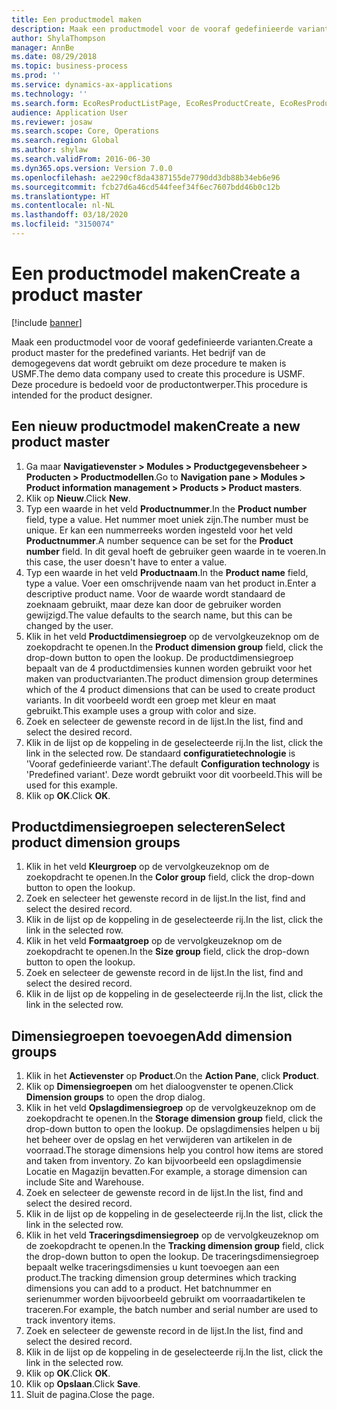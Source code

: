 ```yaml
---
title: Een productmodel maken
description: Maak een productmodel voor de vooraf gedefinieerde varianten.
author: ShylaThompson
manager: AnnBe
ms.date: 08/29/2018
ms.topic: business-process
ms.prod: ''
ms.service: dynamics-ax-applications
ms.technology: ''
ms.search.form: EcoResProductListPage, EcoResProductCreate, EcoResProductDetails, EcoResProductInventoryDimensionGroups
audience: Application User
ms.reviewer: josaw
ms.search.scope: Core, Operations
ms.search.region: Global
ms.author: shylaw
ms.search.validFrom: 2016-06-30
ms.dyn365.ops.version: Version 7.0.0
ms.openlocfilehash: ae2290cf8da4387155de7790dd3db88b34eb6e96
ms.sourcegitcommit: fcb27d6a46cd544feef34f6ec7607bdd46b0c12b
ms.translationtype: HT
ms.contentlocale: nl-NL
ms.lasthandoff: 03/18/2020
ms.locfileid: "3150074"
---
```

# <a name="create-a-product-master"></a><span data-ttu-id="368e6-103">Een productmodel maken</span><span class="sxs-lookup"><span data-stu-id="368e6-103">Create a product master</span></span>

[!include [banner](../../includes/banner.md)]

<span data-ttu-id="368e6-104">Maak een productmodel voor de vooraf gedefinieerde varianten.</span><span class="sxs-lookup"><span data-stu-id="368e6-104">Create a product master for the predefined variants.</span></span> <span data-ttu-id="368e6-105">Het bedrijf van de demogegevens dat wordt gebruikt om deze procedure te maken is USMF.</span><span class="sxs-lookup"><span data-stu-id="368e6-105">The demo data company used to create this procedure is USMF.</span></span> <span data-ttu-id="368e6-106">Deze procedure is bedoeld voor de productontwerper.</span><span class="sxs-lookup"><span data-stu-id="368e6-106">This procedure is intended for the product designer.</span></span>


## <a name="create-a-new-product-master"></a><span data-ttu-id="368e6-107">Een nieuw productmodel maken</span><span class="sxs-lookup"><span data-stu-id="368e6-107">Create a new product master</span></span>
1. <span data-ttu-id="368e6-108">Ga maar **Navigatievenster > Modules > Productgegevensbeheer > Producten > Productmodellen**.</span><span class="sxs-lookup"><span data-stu-id="368e6-108">Go to **Navigation pane > Modules > Product information management > Products > Product masters**.</span></span>
2. <span data-ttu-id="368e6-109">Klik op **Nieuw**.</span><span class="sxs-lookup"><span data-stu-id="368e6-109">Click **New**.</span></span>
3. <span data-ttu-id="368e6-110">Typ een waarde in het veld **Productnummer**.</span><span class="sxs-lookup"><span data-stu-id="368e6-110">In the **Product number** field, type a value.</span></span> <span data-ttu-id="368e6-111">Het nummer moet uniek zijn.</span><span class="sxs-lookup"><span data-stu-id="368e6-111">The number must be unique.</span></span> <span data-ttu-id="368e6-112">Er kan een nummerreeks worden ingesteld voor het veld **Productnummer**.</span><span class="sxs-lookup"><span data-stu-id="368e6-112">A number sequence can be set for the **Product number** field.</span></span> <span data-ttu-id="368e6-113">In dit geval hoeft de gebruiker geen waarde in te voeren.</span><span class="sxs-lookup"><span data-stu-id="368e6-113">In this case, the user doesn't have to enter a value.</span></span>
4. <span data-ttu-id="368e6-114">Typ een waarde in het veld **Productnaam**.</span><span class="sxs-lookup"><span data-stu-id="368e6-114">In the **Product name** field, type a value.</span></span> <span data-ttu-id="368e6-115">Voer een omschrijvende naam van het product in.</span><span class="sxs-lookup"><span data-stu-id="368e6-115">Enter a descriptive product name.</span></span> <span data-ttu-id="368e6-116">Voor de waarde wordt standaard de zoeknaam gebruikt, maar deze kan door de gebruiker worden gewijzigd.</span><span class="sxs-lookup"><span data-stu-id="368e6-116">The value defaults to the search name, but this can be changed by the user.</span></span>
5. <span data-ttu-id="368e6-117">Klik in het veld **Productdimensiegroep** op de vervolgkeuzeknop om de zoekopdracht te openen.</span><span class="sxs-lookup"><span data-stu-id="368e6-117">In the **Product dimension group** field, click the drop-down button to open the lookup.</span></span> <span data-ttu-id="368e6-118">De productdimensiegroep bepaalt van de 4 productdimensies kunnen worden gebruikt voor het maken van productvarianten.</span><span class="sxs-lookup"><span data-stu-id="368e6-118">The product dimension group determines which of the 4 product dimensions that can be used to create product variants.</span></span> <span data-ttu-id="368e6-119">In dit voorbeeld wordt een groep met kleur en maat gebruikt.</span><span class="sxs-lookup"><span data-stu-id="368e6-119">This example uses a group with color and size.</span></span>
6. <span data-ttu-id="368e6-120">Zoek en selecteer de gewenste record in de lijst.</span><span class="sxs-lookup"><span data-stu-id="368e6-120">In the list, find and select the desired record.</span></span>
7. <span data-ttu-id="368e6-121">Klik in de lijst op de koppeling in de geselecteerde rij.</span><span class="sxs-lookup"><span data-stu-id="368e6-121">In the list, click the link in the selected row.</span></span> <span data-ttu-id="368e6-122">De standaard **configuratietechnologie** is 'Vooraf gedefinieerde variant'.</span><span class="sxs-lookup"><span data-stu-id="368e6-122">The default **Configuration technology** is 'Predefined variant'.</span></span> <span data-ttu-id="368e6-123">Deze wordt gebruikt voor dit voorbeeld.</span><span class="sxs-lookup"><span data-stu-id="368e6-123">This will be used for this example.</span></span>
8. <span data-ttu-id="368e6-124">Klik op **OK**.</span><span class="sxs-lookup"><span data-stu-id="368e6-124">Click **OK**.</span></span>

## <a name="select-product-dimension-groups"></a><span data-ttu-id="368e6-125">Productdimensiegroepen selecteren</span><span class="sxs-lookup"><span data-stu-id="368e6-125">Select product dimension groups</span></span>
1. <span data-ttu-id="368e6-126">Klik in het veld **Kleurgroep** op de vervolgkeuzeknop om de zoekopdracht te openen.</span><span class="sxs-lookup"><span data-stu-id="368e6-126">In the **Color group** field, click the drop-down button to open the lookup.</span></span>
2. <span data-ttu-id="368e6-127">Zoek en selecteer het gewenste record in de lijst.</span><span class="sxs-lookup"><span data-stu-id="368e6-127">In the list, find and select the desired record.</span></span>
3. <span data-ttu-id="368e6-128">Klik in de lijst op de koppeling in de geselecteerde rij.</span><span class="sxs-lookup"><span data-stu-id="368e6-128">In the list, click the link in the selected row.</span></span>
4. <span data-ttu-id="368e6-129">Klik in het veld **Formaatgroep** op de vervolgkeuzeknop om de zoekopdracht te openen.</span><span class="sxs-lookup"><span data-stu-id="368e6-129">In the **Size group** field, click the drop-down button to open the lookup.</span></span>
5. <span data-ttu-id="368e6-130">Zoek en selecteer de gewenste record in de lijst.</span><span class="sxs-lookup"><span data-stu-id="368e6-130">In the list, find and select the desired record.</span></span>
6. <span data-ttu-id="368e6-131">Klik in de lijst op de koppeling in de geselecteerde rij.</span><span class="sxs-lookup"><span data-stu-id="368e6-131">In the list, click the link in the selected row.</span></span>

## <a name="add-dimension-groups"></a><span data-ttu-id="368e6-132">Dimensiegroepen toevoegen</span><span class="sxs-lookup"><span data-stu-id="368e6-132">Add dimension groups</span></span>
1. <span data-ttu-id="368e6-133">Klik in het **Actievenster** op **Product**.</span><span class="sxs-lookup"><span data-stu-id="368e6-133">On the **Action Pane**, click **Product**.</span></span>
2. <span data-ttu-id="368e6-134">Klik op **Dimensiegroepen** om het dialoogvenster te openen.</span><span class="sxs-lookup"><span data-stu-id="368e6-134">Click **Dimension groups** to open the drop dialog.</span></span>
3. <span data-ttu-id="368e6-135">Klik in het veld **Opslagdimensiegroep** op de vervolgkeuzeknop om de zoekopdracht te openen.</span><span class="sxs-lookup"><span data-stu-id="368e6-135">In the **Storage dimension group** field, click the drop-down button to open the lookup.</span></span> <span data-ttu-id="368e6-136">De opslagdimensies helpen u bij het beheer over de opslag en het verwijderen van artikelen in de voorraad.</span><span class="sxs-lookup"><span data-stu-id="368e6-136">The storage dimensions help you control how items are stored and taken from inventory.</span></span> <span data-ttu-id="368e6-137">Zo kan bijvoorbeeld een opslagdimensie Locatie en Magazijn bevatten.</span><span class="sxs-lookup"><span data-stu-id="368e6-137">For example, a storage dimension can include Site and Warehouse.</span></span>
4. <span data-ttu-id="368e6-138">Zoek en selecteer de gewenste record in de lijst.</span><span class="sxs-lookup"><span data-stu-id="368e6-138">In the list, find and select the desired record.</span></span>
5. <span data-ttu-id="368e6-139">Klik in de lijst op de koppeling in de geselecteerde rij.</span><span class="sxs-lookup"><span data-stu-id="368e6-139">In the list, click the link in the selected row.</span></span>
6. <span data-ttu-id="368e6-140">Klik in het veld **Traceringsdimensiegroep** op de vervolgkeuzeknop om de zoekopdracht te openen.</span><span class="sxs-lookup"><span data-stu-id="368e6-140">In the **Tracking dimension group** field, click the drop-down button to open the lookup.</span></span> <span data-ttu-id="368e6-141">De traceringsdimensiegroep bepaalt welke traceringsdimensies u kunt toevoegen aan een product.</span><span class="sxs-lookup"><span data-stu-id="368e6-141">The tracking dimension group determines which tracking dimensions you can add to a product.</span></span> <span data-ttu-id="368e6-142">Het batchnummer en serienummer worden bijvoorbeeld gebruikt om voorraadartikelen te traceren.</span><span class="sxs-lookup"><span data-stu-id="368e6-142">For example, the batch number and serial number are used to track inventory items.</span></span>
7. <span data-ttu-id="368e6-143">Zoek en selecteer de gewenste record in de lijst.</span><span class="sxs-lookup"><span data-stu-id="368e6-143">In the list, find and select the desired record.</span></span>
8. <span data-ttu-id="368e6-144">Klik in de lijst op de koppeling in de geselecteerde rij.</span><span class="sxs-lookup"><span data-stu-id="368e6-144">In the list, click the link in the selected row.</span></span>
9. <span data-ttu-id="368e6-145">Klik op **OK**.</span><span class="sxs-lookup"><span data-stu-id="368e6-145">Click **OK**.</span></span>
10. <span data-ttu-id="368e6-146">Klik op **Opslaan**.</span><span class="sxs-lookup"><span data-stu-id="368e6-146">Click **Save**.</span></span>
11. <span data-ttu-id="368e6-147">Sluit de pagina.</span><span class="sxs-lookup"><span data-stu-id="368e6-147">Close the page.</span></span>

